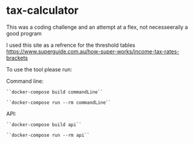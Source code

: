# tax-calculator

This was a coding challenge and an attempt at a flex, not necesseeraily a good program

I used this site as a refrence for the threshold tables https://www.superguide.com.au/how-super-works/income-tax-rates-brackets

To use the tool please run:

Command line:

    ``docker-compose build commandLine``

    ``docker-compose run --rm commandLine``


API:

    ``docker-compose build api``

    ``docker-compose run --rm api``
